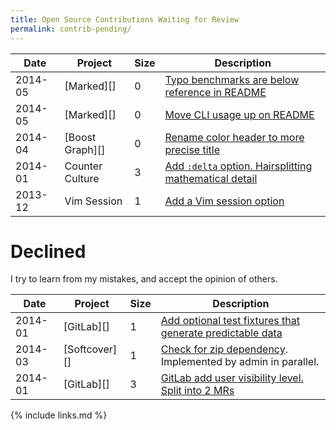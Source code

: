 ```yaml
---
title: Open Source Contributions Waiting for Review
permalink: contrib-pending/
---
```


<!--
| 2014-11 | [][] |  | []() |

Accepted:

| 2014-11 | [GitLab][] |  | []() |

| 2014-11 | [GitLab][] | 1 | []() |
| 2014-11 | [GitLab][] | 1 | []() |
| 2014-11 | [GitLab][] | 1 | []() |


| 2014-11 | [GitLab][] | 1 | [Use require spec_helper instead of relative path](https://github.com/gitlabhq/gitlabhq/pull/8223) |
| 2014-11 | [GitLab][] | 0 | [Fix doc rake import md style](https://github.com/gitlabhq/gitlabhq/pull/8211) |
| 2014-11 | [GitLab][] | 1 | [Factor lib backend gitlab shell path](https://github.com/gitlabhq/gitlabhq/pull/8213) |

Merged not evaluated:

| 2014-10 | [Vim Markdown][] | 1 | []() |

2 https://github.com/plasticboy/vim-markdown/pull/121
1 https://github.com/plasticboy/vim-markdown/pull/134
1 https://github.com/plasticboy/vim-markdown/pull/133
0 https://github.com/plasticboy/vim-markdown/pull/132

Issues:

| 2014-11 | [Sass][] | [Confirmed issue.](https://github.com/sass/sass/issues/1493) |

| 2014-11 | [GitLab][] | []() |


Waiting:

| 2014-08 | [vim-snippets][] | 1 | [Rename node p to pipe](https://github.com/honza/vim-snippets/pull/432) |
| 2014-02 | [GitLab][]       | 3 | [Add markdown preview to issue, MR and milestone descriptions](https://github.com/gitlabhq/gitlabhq/pull/6356) |
-->

| Date    | Project          | Size | Description                                                                                                     |
|---------|------------------|------|-----------------------------------------------------------------------------------------------------------------|
| 2014-05 | [Marked][]       | 0    | [Typo benchmarks are below reference in README](https://github.com/chjj/marked/pull/412)                       |
| 2014-05 | [Marked][]       | 0    | [Move CLI usage up on README](https://github.com/chjj/marked/pull/411)                                         |
| 2014-04 | [Boost Graph][]  | 0    | [Rename color header to more precise title](https://github.com/boostorg/graph/pull/7)                          |
| 2014-01 | Counter Culture  | 3    | [Add `:delta` option. Hairsplitting mathematical detail](https://github.com/magnusvk/counter_culture/pull/43)  |
| 2013-12 | Vim Session      | 1    | [Add a Vim session option](https://github.com/xolox/vim-session/pull/81)                                       |

# Declined

I try to learn from my mistakes, and accept the opinion of others.

| Date    | Project       | Size | Description                                                                                                    |
|---------|---------------|------|----------------------------------------------------------------------------------------------------------------|
| 2014-01 | [GitLab][]    | 1    | [Add optional test fixtures that generate predictable data](https://github.com/gitlabhq/gitlabhq/pull/5896)   |
| 2014-03 | [Softcover][] | 1    | [Check for zip dependency](https://github.com/softcover/softcover/pull/94). Implemented by admin in parallel. |
| 2014-01 | [GitLab][]    | 3    | [GitLab add user visibility level. Split into 2 MRs](https://github.com/gitlabhq/gitlabhq/pull/6028)          |

{% include links.md %}
